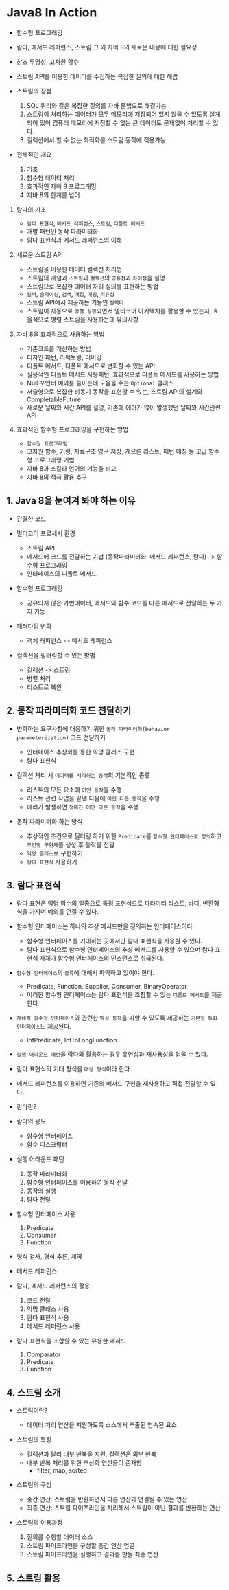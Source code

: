 # Java8 In Action
- 함수형 프로그래밍
- 람다, 메서드 레퍼런스, 스트림 그 외 자바 8의 새로운 내용에 대한 필요성
- 참조 투명성, 고차원 함수
- 스트림 API를 이용한 데이터를 수집하는 복잡한 질의에 대한 해법

- 스트림의 장점
    1. SQL 쿼리와 같은 복잡한 질의를 자바 문법으로 해결가능
    2. 스트림이 처리하는 데이터가 모두 메모리에 저장되어 있지 않을 수 있도록 설계되어 있어 
       컴퓨터 메모리에 저장할 수 없는 큰 데이터도 문제없이 처리할 수 있다. 
    3. 컬렉션에서 할 수 없는 최적화를 스트림 동작에 적용가능

- 전체적인 개요
    1. 기초
    2. 함수형 데이터 처리
    3. 효과적인 자바 8 프로그래밍
    4. 자바 8의 한계를 넘어

1. 람다의 기초
    - `람다 표현식`, `메서드 레퍼런스`, `스트림`, `디폴트 메서드` 
    - 개발 패턴인 동작 파라미터화
    - 람다 표현식과 메서드 레퍼런스의 이해

2. 새로운 스트림 API
    - 스트림을 이용한 데이터 컬렉션 처리법
    - 스트림의 개념과 `스트림`과 `컬렉션`의 `공통점`과 `차이점`을 설명
    - 스트림으로 복잡한 데이터 처리 질의를 표현하는 방법
    - `필터`, `슬라이싱`, `검색`, `매칭`, `매핑`, `리듀싱`
    - 스트림 API에서 제공하는 기능인 `컬렉터`
    - 스트림이 자동으로 `병렬 실행`되면서 멀티코어 아키텍처를 활용할 수 있는지, 
      효율적으로 병렬 스트림을 사용하는데 유의사항

3. 자바 8을 효과적으로 사용하는 방법
    - 기존코드를 개선하는 방법
    - 디자인 패턴, 리펙토링, 디버깅
    - 디폴트 메서드, 디폴트 메서드로 변화할 수 있는 API
    - 실용적인 디폴트 메서드 사용패턴, 효과적으로 디폴트 메서드를 사용하는 방법
    - Null 포인터 예외를 줄이는데 도움을 주는 `Optional` 클래스
    - 서술형으로 복잡한 비동기 동작을 표현할 수 있는, 스트림 API의 설계와 CompletableFuture
    - 새로운 날짜와 시간 API를 설명, 기존에 에러가 많이 발생했던 날짜와 시간관련 API

4. 효과적인 함수형 프로그래밍을 구현하는 방법
    - `함수형 프로그래밍`
    - 고차원 함수, 커링, 자료구조 영구 저장, 게으른 리스트, 패턴 매칭 등 고급 함수형 프로그래밍 기법
    - 자바 8과 스칼라 언어의 기능을 비교
    - 자바 8의 적극 활용 추구
    

## 1. Java 8을 눈여겨 봐야 하는 이유
- 간결한 코드
- 멀티코어 프로세서 환경
    - 스트림 API
    - 메서드에 코드를 전달하는 기법 (동작파라미터화: 메서드 레퍼런스, 람다) -> 함수형 프로그래밍
    - 인터페이스의 디폴트 메서드

- 함수형 프로그래밍
    - 공유되지 않은 가변데이터, 메서드와 함수 코드를 다른 메서드로 전달하는 두 가지 기능

- 패러다임 변화
    - 객체 래퍼런스 -> 메서드 레퍼런스

- 컬렉션을 필터링할 수 있는 방법
    - 컬렉션 -> 스트림
    - 병렬 처리
    - 리스트로 복원

## 2. 동작 파라미터화 코드 전달하기
- 변화하는 요구사항에 대응하기 위한 `동작 파라미터화(behavior parameterization)` 코드 전달하기
    - 인터페이스 추상화를 통한 익명 클래스 구현
    - 람다 표현식

- 컬렉션 처리 시 `데이터를 처리하는 동작`의 기본적인 종류
    - 리스트의 모든 요소에 `어떤 동작`을 수행
    - 리스트 관련 작업을 끝낸 다음에 `어떤 다른 동작`을 수행
    - 에러가 발생하면 `정해진 어떤 다른 동작`을 수행

- 동작 파라미터화 하는 방식
    - 추상적인 조건으로 필터링 하기 위한 `Predicate`를 `함수형 인터페이스로 정의`하고 `조건별 구현체`를 생성 후 동작을 전달
    - `익명 클래스`로 구현하기
    - `람다 표현식` 사용하기

## 3. 람다 표현식
- 람다 표현은 익명 함수의 일종으로 특정 표현식으로 파라미터 리스트, 바디, 반환형식을 가지며 예외를 던질 수 있다.
- 함수형 인터페이스는 하나의 추상 메서드만을 정의하는 인터페이스이다.
    - 함수형 인터페이스를 기대하는 곳에서만 람다 표현식을 사용할 수 있다.
    - 람다 표현식으로 함수형 인터페이스의 추상 메서드를 사용할 수 있으며 람다 표현식 자체가 함수형 인터페이스의 인스턴스로 취급된다.
- `함수형 인터페이스`의 `종류`에 대해서 파악하고 있어야 한다.
    - Predicate, Function, Supplier, Consumer, BinaryOperator
    - 이러한 함수형 인터페이스는 람다 표현식을 조합할 수 있는 `디폴트 메서드`를 제공한다.
- `제네릭 함수형 인터페이스`와 관련한 `박싱 동작`을 피할 수 있도록 제공하는 `기본형 특화 인터페이스`도 제공된다.
    - IntPredicate, IntToLongFunction...
- `실행 어라운드 패턴`을 람다와 활용하는 경우 유연성과 재사용성을 얻을 수 있다.
- 람다 표현식의 기대 형식을 `대상 형식`이라 한다.
- 메서드 레퍼런스를 이용하면 기존의 메서드 구현을 재사용하고 직접 전달할 수 있다.
  
- 람다란?
- 람다의 용도
    - 함수형 인터페이스
    - 함수 디스크립터
    
- 실행 어라운드 패턴
    1. 동작 파라미터화
    2. 함수형 인터페이스를 이용하여 동작 전달
    3. 동작의 실행
    4. 람다 전달
- 함수형 인터페이스 사용
    1. Predicate
    2. Consumer
    3. Function
- 형식 검사, 형식 추론, 제약
- 메서드 레퍼런스
- 람다, 메서드 레퍼런스의 활용
    1. 코드 전달
    2. 익명 클래스 사용
    3. 람다 표현식 사용
    4. 메서드 레퍼런스 사용
- 람다 표현식을 조합할 수 있는 유용한 메서드
    1. Comparator
    2. Predicate
    3. Function

## 4. 스트림 소개

- 스트림이란?
    - 데이터 처리 연산을 지원하도록 소스에서 추출된 연속된 요소
- 스트림의 특징
    - 컬렉션과 달리 내부 반복을 지원, 컬렉션은 외부 반복
    - 내부 반복 처리를 위한 추상화 연산들이 존재함
        - filter, map, sorted
- 스트림의 구성
    - 중간 연산: 스트림을 반환하면서 다른 연산과 연결될 수 있는 연산
    - 최종 연산: 스트림 파이프라인을 처리해서 스트림이 아닌 결과를 반환하는 연산

- 스트림의 이용과정
    1. 질의를 수행할 데이터 소스
    2. 스트림 파이프라인을 구성할 중간 연산 연결
    3. 스트림 파이프라인을 실행하고 결과를 만들 최종 연산

## 5. 스트림 활용

